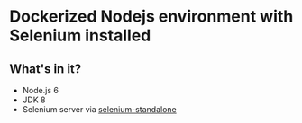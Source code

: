 # Dockerized Nodejs environment with Selenium installed

## What's in it?

- Node.js 6
- JDK 8
- Selenium server via [selenium-standalone](https://github.com/vvo/selenium-standalone)

